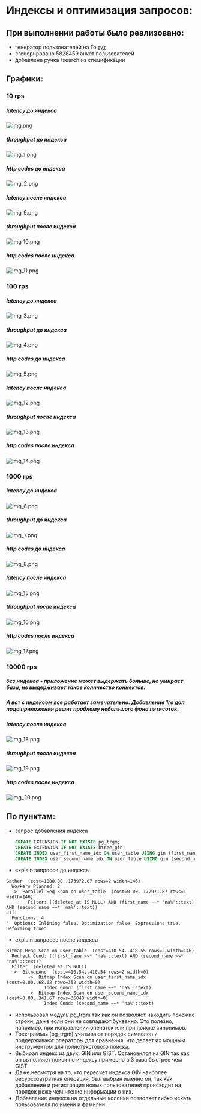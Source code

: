 # Индексы и оптимизация запросов:

## При выполнении работы было реализовано: 

- генератор пользователей на Го [тут](cmd/users-generator)
- сгенерировано 5828459 анкет пользователей
- добавлена ручка /search из спецификации

## Графики:

###  10 rps

##### latency до индекса
![img.png](img.png)
##### throughput до индекса
![img_1.png](img_1.png)
##### http codes до индекса
![img_2.png](img_2.png)
##### latency после индекса
![img_9.png](img_9.png)
##### throughput после индекса
![img_10.png](img_10.png)
##### http codes после индекса
![img_11.png](img_11.png)

###  100 rps

##### latency до индекса
![img_3.png](img_3.png)
##### throughput до индекса
![img_4.png](img_4.png)
##### http codes до индекса
![img_5.png](img_5.png)
##### latency после индекса
![img_12.png](img_12.png)
##### throughput после индекса
![img_13.png](img_13.png)
##### http codes после индекса
![img_14.png](img_14.png)

###  1000 rps

##### latency до индекса
![img_6.png](img_6.png)
##### throughput до индекса
![img_7.png](img_7.png)
##### http codes до индекса
![img_8.png](img_8.png)
##### latency после индекса
![img_15.png](img_15.png)
##### throughput после индекса
![img_16.png](img_16.png)
##### http codes после индекса
![img_17.png](img_17.png)

###  10000 rps

##### без индекса - приложение может выдержать больше, но умирает база, не выдерживает такое количество коннектов.
##### А вот с индексом все работает замечательно. Добавление 1го доп пода приложения решит проблему небольшого фона пятисоток.

##### latency после индекса
![img_18.png](img_18.png)
##### throughput после индекса
![img_19.png](img_19.png)
##### http codes после индекса
![img_20.png](img_20.png)


## По пунктам:
- запрос добавления индекса
    ```sql
    CREATE EXTENSION IF NOT EXISTS pg_trgm;
    CREATE EXTENSION IF NOT EXISTS btree_gin;
    CREATE INDEX user_first_name_idx ON user_table USING gin (first_name gin_trgm_ops);
    CREATE INDEX user_second_name_idx ON user_table USING gin (second_name gin_trgm_ops);
    ```

- explain запросов до индекса
```
Gather  (cost=1000.00..173972.07 rows=2 width=146)
  Workers Planned: 2
  ->  Parallel Seq Scan on user_table  (cost=0.00..172971.87 rows=1 width=146)
        Filter: ((deleted_at IS NULL) AND (first_name ~~* 'na%'::text) AND (second_name ~~* 'na%'::text))
JIT:
  Functions: 4
"  Options: Inlining false, Optimization false, Expressions true, Deforming true"
```

- explain запросов после индекса
```
Bitmap Heap Scan on user_table  (cost=410.54..418.55 rows=2 width=146)
  Recheck Cond: ((first_name ~~* 'na%'::text) AND (second_name ~~* 'na%'::text))
  Filter: (deleted_at IS NULL)
  ->  BitmapAnd  (cost=410.54..410.54 rows=2 width=0)
        ->  Bitmap Index Scan on user_first_name_idx  (cost=0.00..68.62 rows=352 width=0)
              Index Cond: (first_name ~~* 'na%'::text)
        ->  Bitmap Index Scan on user_second_name_idx  (cost=0.00..341.67 rows=36040 width=0)
              Index Cond: (second_name ~~* 'na%'::text)
```

- использовал модуль pg_trgm так как он позволяет находить похожие строки, даже если они не совпадают буквенно. Это полезно, например, при исправлении опечаток или при поиске синонимов.
- Трехграммы (pg_trgm) учитывают порядок символов и поддерживают операторы для сравнения, что делает их мощным инструментом для полнотекстового поиска.
- Выбирал индекс из двух: GIN или GIST. Остановился на GIN так как он выполняет поиск по индексу примерно в 3 раза быстрее чем GIST.
- Даже несмотря на то, что пересчет индекса GIN наиболее ресурсозатратная операция, был выбран именно он, так как добавление и регистрация новых пользователей происходит на порядок реже чем чтение информации о них.
- Добавление индекса на отдельные колонки позволяет гибко искать пользователя по имени и фамилии.